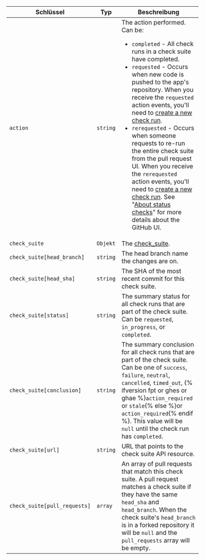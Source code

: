 | Schlüssel                    | Typ      | Beschreibung                                                                                                                                                                                                                                                                                                                   |
| ---------------------------- | -------- | ------------------------------------------------------------------------------------------------------------------------------------------------------------------------------------------------------------------------------------------------------------------------------------------------------------------------------ |
| `action`                     | `string` | The action performed. Can be:<ul><li>`completed` - All check runs in a check suite have completed.</li><li>`requested` - Occurs when new code is pushed to the app's repository. When you receive the `requested` action events, you'll need to [create a new check run](/rest/reference/checks#create-a-check-run).</li><li>`rerequested` - Occurs when someone requests to re-run the entire check suite from the pull request UI. When you receive the `rerequested` action events, you'll need to [create a new check run](/rest/reference/checks#create-a-check-run). See "[About status checks](/articles/about-status-checks#checks)" for more details about the GitHub UI.</li></ul>                                                                                                                                                                                                                                                                         |
| `check_suite`                | `Objekt` | The [check_suite](/rest/reference/checks#suites).                                                                                                                                                                                                                                                                              |
| `check_suite[head_branch]`   | `string` | The head branch name the changes are on.                                                                                                                                                                                                                                                                                       |
| `check_suite[head_sha]`      | `string` | The SHA of the most recent commit for this check suite.                                                                                                                                                                                                                                                                        |
| `check_suite[status]`        | `string` | The summary status for all check runs that are part of the check suite. Can be `requested`, `in_progress`, or `completed`.                                                                                                                                                                                                     |
| `check_suite[conclusion]`    | `string` | The summary conclusion for all check runs that are part of the check suite. Can be one of `success`, `failure`, `neutral`, `cancelled`, `timed_out`,  {% ifversion fpt or ghes or ghae %}`action_required` or `stale`{% else %}or `action_required`{% endif %}. This value will be `null` until the check run has `completed`. |
| `check_suite[url]`           | `string` | URL that points to the check suite API resource.                                                                                                                                                                                                                                                                               |
| `check_suite[pull_requests]` | `array`  | An array of pull requests that match this check suite. A pull request matches a check suite if they have the same `head_sha` and `head_branch`. When the check suite's `head_branch` is in a forked repository it will be `null` and the `pull_requests` array will be empty.                                                  |
